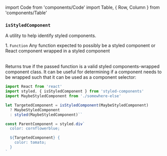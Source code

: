 import Code from 'components/Code'
import Table, { Row, Column } from 'components/Table'

### `isStyledComponent`

A utility to help identify styled components.

<Table head={['Arguments', 'Description']}>
  <Row>
    <Column>
      1. <Code>Function</Code>
    </Column>
    <Column>
      Any function expected to possibly be a styled component or React component
      wrapped in a styled component
    </Column>
  </Row>
</Table>

Returns true if the passed function is a valid styled components-wrapped component class. It can be useful for determining if a component needs to be wrapped such that it can be used as a component selector:

```jsx
import React from 'react'
import styled, { isStyledComponent } from 'styled-components'
import MaybeStyledComponent from './somewhere-else'

let TargetedComponent = isStyledComponent(MaybeStyledComponent)
  ? MaybeStyledComponent
  : styled(MaybeStyledComponent)``

const ParentComponent = styled.div`
  color: cornflowerblue;

  ${TargetedComponent} {
    color: tomato;
  }
`
```
